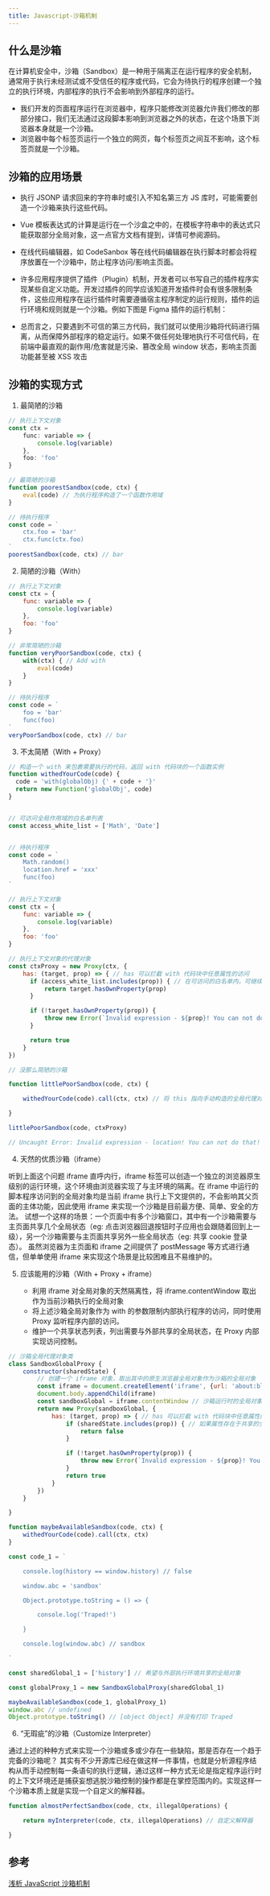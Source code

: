 ```yaml
---
title: Javascript-沙箱机制
---
```


## 什么是沙箱

在计算机安全中，沙箱（Sandbox）是一种用于隔离正在运行程序的安全机制，通常用于执行未经测试或不受信任的程序或代码，它会为待执行的程序创建一个独立的执行环境，内部程序的执行不会影响到外部程序的运行。

- 我们开发的页面程序运行在浏览器中，程序只能修改浏览器允许我们修改的那部分接口，我们无法通过这段脚本影响到浏览器之外的状态，在这个场景下浏览器本身就是一个沙箱。
- 浏览器中每个标签页运行一个独立的网页，每个标签页之间互不影响，这个标签页就是一个沙箱。

## 沙箱的应用场景

- 执行 JSONP 请求回来的字符串时或引入不知名第三方 JS 库时，可能需要创造一个沙箱来执行这些代码。

- Vue 模板表达式的计算是运行在一个沙盒之中的，在模板字符串中的表达式只能获取部分全局对象，这一点官方文档有提到，详情可参阅源码。

- 在线代码编辑器，如 CodeSanbox 等在线代码编辑器在执行脚本时都会将程序放置在一个沙箱中，防止程序访问/影响主页面。

- 许多应用程序提供了插件（Plugin）机制，开发者可以书写自己的插件程序实现某些自定义功能。开发过插件的同学应该知道开发插件时会有很多限制条件，这些应用程序在运行插件时需要遵循宿主程序制定的运行规则，插件的运行环境和规则就是一个沙箱。例如下图是 Figma 插件的运行机制：

- 总而言之，只要遇到不可信的第三方代码，我们就可以使用沙箱将代码进行隔离，从而保障外部程序的稳定运行。如果不做任何处理地执行不可信代码，在前端中最直观的副作用/危害就是污染、篡改全局 window 状态，影响主页面功能甚至被 XSS 攻击

## 沙箱的实现方式

1. 最简陋的沙箱

```js
// 执行上下文对象
const ctx = 
    func: variable => {
        console.log(variable)
    },
    foo: 'foo'
}

// 最简陋的沙箱
function poorestSandbox(code, ctx) {
    eval(code) // 为执行程序构造了一个函数作用域
}

// 待执行程序
const code = `
    ctx.foo = 'bar'
    ctx.func(ctx.foo)
`
poorestSandbox(code, ctx) // bar

```

2. 简陋的沙箱（With）

```js
// 执行上下文对象
const ctx = {
    func: variable => {
        console.log(variable)
    },
    foo: 'foo'
}

// 非常简陋的沙箱
function veryPoorSandbox(code, ctx) {
    with(ctx) { // Add with
        eval(code)
    }
}

// 待执行程序
const code = `
    foo = 'bar'
    func(foo)
`
veryPoorSandbox(code, ctx) // bar
```

3. 不太简陋（With + Proxy）

```js
// 构造一个 with 来包裹需要执行的代码，返回 with 代码块的一个函数实例
function withedYourCode(code) {
  code = 'with(globalObj) {' + code + '}'
  return new Function('globalObj', code)
}


// 可访问全局作用域的白名单列表
const access_white_list = ['Math', 'Date']


// 待执行程序
const code = `
    Math.random()
    location.href = 'xxx'
    func(foo)
`

// 执行上下文对象
const ctx = {
    func: variable => {
        console.log(variable)
    },
    foo: 'foo'
}

// 执行上下文对象的代理对象
const ctxProxy = new Proxy(ctx, {
    has: (target, prop) => { // has 可以拦截 with 代码块中任意属性的访问
      if (access_white_list.includes(prop)) { // 在可访问的白名单内，可继续向上查找
          return target.hasOwnProperty(prop)
      }

      if (!target.hasOwnProperty(prop)) {
          throw new Error(`Invalid expression - ${prop}! You can not do that!`)
      }

      return true
    }
})

// 没那么简陋的沙箱

function littlePoorSandbox(code, ctx) {

    withedYourCode(code).call(ctx, ctx) // 将 this 指向手动构造的全局代理对象

}

littlePoorSandbox(code, ctxProxy) 

// Uncaught Error: Invalid expression - location! You can not do that!

```

4. 天然的优质沙箱（iframe）

听到上面这个问题 iframe 直呼内行，iframe 标签可以创造一个独立的浏览器原生级别的运行环境，这个环境由浏览器实现了与主环境的隔离。在 iframe 中运行的脚本程序访问到的全局对象均是当前 iframe 执行上下文提供的，不会影响其父页面的主体功能，因此使用 iframe 来实现一个沙箱是目前最方便、简单、安全的方法。
试想一个这样的场景：一个页面中有多个沙箱窗口，其中有一个沙箱需要与主页面共享几个全局状态（eg: 点击浏览器回退按钮时子应用也会跟随着回到上一级），另一个沙箱需要与主页面共享另外一些全局状态（eg: 共享 cookie 登录态）。
虽然浏览器为主页面和 iframe 之间提供了 postMessage 等方式进行通信，但单单使用 iframe 来实现这个场景是比较困难且不易维护的。


5. 应该能用的沙箱（With + Proxy + iframe）

    - 利用 iframe 对全局对象的天然隔离性，将 iframe.contentWindow 取出作为当前沙箱执行的全局对象
    - 将上述沙箱全局对象作为 with 的参数限制内部执行程序的访问，同时使用 Proxy 监听程序内部的访问。
    - 维护一个共享状态列表，列出需要与外部共享的全局状态，在 Proxy 内部实现访问控制。

```js
// 沙箱全局代理对象类
class SandboxGlobalProxy {
    constructor(sharedState) {
        // 创建一个 iframe 对象，取出其中的原生浏览器全局对象作为沙箱的全局对象
        const iframe = document.createElement('iframe', {url: 'about:blank'})
        document.body.appendChild(iframe)
        const sandboxGlobal = iframe.contentWindow // 沙箱运行时的全局对象
        return new Proxy(sandboxGlobal, {
            has: (target, prop) => { // has 可以拦截 with 代码块中任意属性的访问
                if (sharedState.includes(prop)) { // 如果属性存在于共享的全局状态中，则让其沿着原型链在外层查找
                    return false
                }

                if (!target.hasOwnProperty(prop)) {
                    throw new Error(`Invalid expression - ${prop}! You can not do that!`)
                }
                return true
            }
        })
    }

}

function maybeAvailableSandbox(code, ctx) {
    withedYourCode(code).call(ctx, ctx)
}

const code_1 = `

    console.log(history == window.history) // false

    window.abc = 'sandbox'

    Object.prototype.toString = () => {

        console.log('Traped!')

    }

    console.log(window.abc) // sandbox

`

const sharedGlobal_1 = ['history'] // 希望与外部执行环境共享的全局对象

const globalProxy_1 = new SandboxGlobalProxy(sharedGlobal_1)

maybeAvailableSandbox(code_1, globalProxy_1)
window.abc // undefined 
Object.prototype.toString() // [object Object] 并没有打印 Traped
```

6. “无瑕疵”的沙箱（Customize Interpreter）

通过上述的种种方式来实现一个沙箱或多或少存在一些缺陷，那是否存在一个趋于完备的沙箱呢？
其实有不少开源库已经在做这样一件事情，也就是分析源程序结构从而手动控制每一条语句的执行逻辑，通过这样一种方式无论是指定程序运行时的上下文环境还是捕获妄想逃脱沙箱控制的操作都是在掌控范围内的。实现这样一个沙箱本质上就是实现一个自定义的解释器。

```js
function almostPerfectSandbox(code, ctx, illegalOperations) {

    return myInterpreter(code, ctx, illegalOperations) // 自定义解释器

}
```

## 参考

[浅析 JavaScript 沙箱机制](https://juejin.cn/post/7024100854965731336#heading-5)
